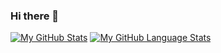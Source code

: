 ### Hi there 👋

[![My GitHub Stats](https://github-readme-stats.vercel.app/api/?username=omergery&count_private=true&theme=tokyonight&showicons=true)]()
[![My GitHub Language Stats](https://github-readme-stats.vercel.app/api/top-langs/?username=omergery&count_private=true&langs_count=10&theme=tokyonight)]()
<!--
**OmerGery/OmerGery** is a ✨ _special_ ✨ repository because its `README.md` (this file) appears on your GitHub profile.

Here are some ideas to get you started:

- 🔭 I’m currently working on ...
- 🌱 I’m currently learning ...
- 👯 I’m looking to collaborate on ...
- 🤔 I’m looking for help with ...
- 💬 Ask me about ...
- 📫 How to reach me: ...
- 😄 Pronouns: ...
- ⚡ Fun fact: ...
-->
